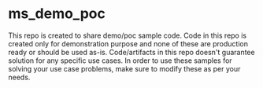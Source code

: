 # ms_demo_poc

This repo is created to share demo/poc sample code. 
Code in this repo is created only for demonstration purpose and none of these are production ready or should be used as-is. 
Code/artifacts in this repo doesn't guarantee solution for any specific use cases. In order to use these samples for solving your use case problems, make sure to modify these as per your needs.  
